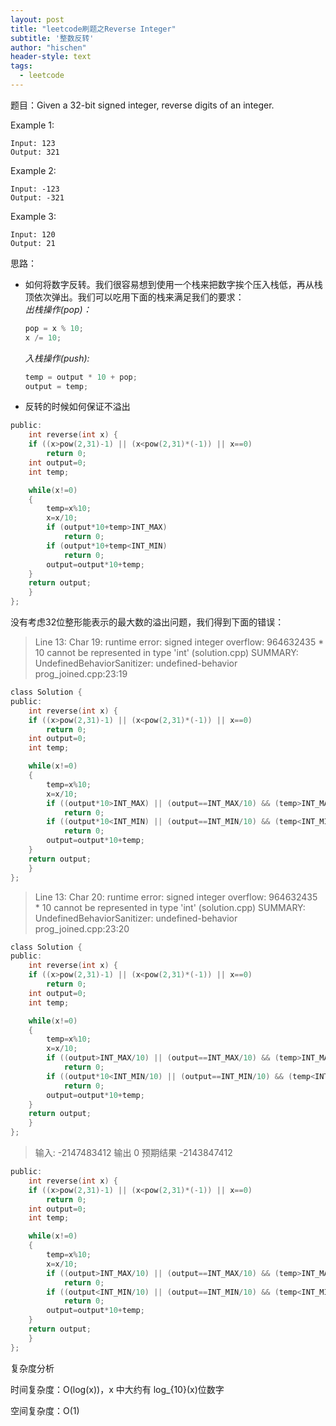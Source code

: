 ```yaml
---
layout: post
title: "leetcode刷题之Reverse Integer"
subtitle: '整数反转'
author: "hischen"
header-style: text
tags:
  - leetcode
---
```


题目：Given a 32-bit signed integer, reverse digits of an integer.

Example 1:

    Input: 123
    Output: 321
Example 2:

    Input: -123
    Output: -321
Example 3:

    Input: 120
    Output: 21

思路：

- 如何将数字反转。我们很容易想到使用一个栈来把数字挨个压入栈低，再从栈顶依次弹出。我们可以吃用下面的栈来满足我们的要求：   
    *出栈操作(pop)：*
    ```c
    pop = x % 10;
    x /= 10;
    ```
    *入栈操作(push):*
    ```c
    temp = output * 10 + pop;
    output = temp;
    ```
    

- 反转的时候如何保证不溢出

```c
public:
    int reverse(int x) {
    if ((x>pow(2,31)-1) || (x<pow(2,31)*(-1)) || x==0)
        return 0;
    int output=0;
    int temp;

    while(x!=0)
    {
        temp=x%10;
        x=x/10;
        if (output*10+temp>INT_MAX)
            return 0;
        if (output*10+temp<INT_MIN)
            return 0;
        output=output*10+temp;
    }
    return output;
    }
};
```
没有考虑32位整形能表示的最大数的溢出问题，我们得到下面的错误：

>Line 13: Char 19: runtime error: signed integer overflow: 964632435 * 10 cannot be represented in type 'int' (solution.cpp)
SUMMARY: UndefinedBehaviorSanitizer: undefined-behavior prog_joined.cpp:23:19

```c
class Solution {
public:
    int reverse(int x) {
    if ((x>pow(2,31)-1) || (x<pow(2,31)*(-1)) || x==0)
        return 0;
    int output=0;
    int temp;

    while(x!=0)
    {
        temp=x%10;
        x=x/10;
        if ((output*10>INT_MAX) || (output==INT_MAX/10) && (temp>INT_MAX%10))
            return 0;
        if ((output*10<INT_MIN) || (output==INT_MIN/10) && (temp<INT_MIN%10))
            return 0;
        output=output*10+temp;
    }
    return output;
    }
};
```


>Line 13: Char 20: runtime error: signed integer overflow: 964632435 * 10 cannot be represented in type 'int' (solution.cpp)
SUMMARY: UndefinedBehaviorSanitizer: undefined-behavior prog_joined.cpp:23:20

```c
class Solution {
public:
    int reverse(int x) {
    if ((x>pow(2,31)-1) || (x<pow(2,31)*(-1)) || x==0)
        return 0;
    int output=0;
    int temp;

    while(x!=0)
    {
        temp=x%10;
        x=x/10;
        if ((output>INT_MAX/10) || (output==INT_MAX/10) && (temp>INT_MAX%10))
            return 0;
        if ((output*10<INT_MIN/10) || (output==INT_MIN/10) && (temp<INT_MIN%10))
            return 0;
        output=output*10+temp;
    }
    return output;
    }
};

```
>输入:
-2147483412
输出
0
预期结果
-2143847412

```c
public:
    int reverse(int x) {
    if ((x>pow(2,31)-1) || (x<pow(2,31)*(-1)) || x==0)
        return 0;
    int output=0;
    int temp;

    while(x!=0)
    {
        temp=x%10;
        x=x/10;
        if ((output>INT_MAX/10) || (output==INT_MAX/10) && (temp>INT_MAX%10))
            return 0;
        if ((output<INT_MIN/10) || (output==INT_MIN/10) && (temp<INT_MIN%10))
            return 0;
        output=output*10+temp;
    }
    return output;
    }
};
```

复杂度分析

时间复杂度：O(log(x))，x 中大约有 log_{10}(x)位数字

空间复杂度：O(1)

